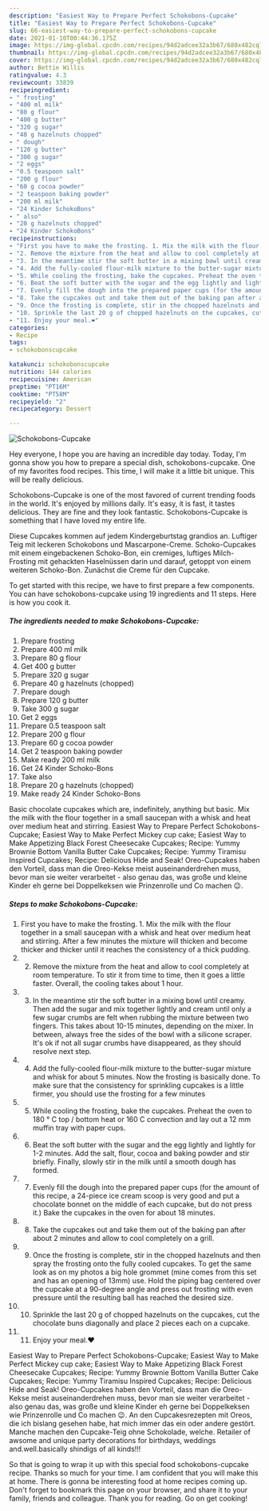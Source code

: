 ```yaml
---
description: "Easiest Way to Prepare Perfect Schokobons-Cupcake"
title: "Easiest Way to Prepare Perfect Schokobons-Cupcake"
slug: 66-easiest-way-to-prepare-perfect-schokobons-cupcake
date: 2021-01-10T00:44:36.175Z
image: https://img-global.cpcdn.com/recipes/94d2adcee32a3b67/680x482cq70/schokobons-cupcake-recipe-main-photo.jpg
thumbnail: https://img-global.cpcdn.com/recipes/94d2adcee32a3b67/680x482cq70/schokobons-cupcake-recipe-main-photo.jpg
cover: https://img-global.cpcdn.com/recipes/94d2adcee32a3b67/680x482cq70/schokobons-cupcake-recipe-main-photo.jpg
author: Bettie Willis
ratingvalue: 4.3
reviewcount: 33839
recipeingredient:
- " frosting"
- "400 ml milk"
- "80 g flour"
- "400 g butter"
- "320 g sugar"
- "40 g hazelnuts chopped"
- " dough"
- "120 g butter"
- "300 g sugar"
- "2 eggs"
- "0.5 teaspoon salt"
- "200 g flour"
- "60 g cocoa powder"
- "2 teaspoon baking powder"
- "200 ml milk"
- "24 Kinder SchokoBons"
- " also"
- "20 g hazelnuts chopped"
- "24 Kinder SchokoBons"
recipeinstructions:
- "First you have to make the frosting. 1. Mix the milk with the flour together in a small saucepan with a whisk and heat over medium heat and stirring. After a few minutes the mixture will thicken and become thicker and thicker until it reaches the consistency of a thick pudding."
- "2. Remove the mixture from the heat and allow to cool completely at room temperature. To stir it from time to time, then it goes a little faster. Overall, the cooling takes about 1 hour."
- "3. In the meantime stir the soft butter in a mixing bowl until creamy. Then add the sugar and mix together lightly and cream until only a few sugar crumbs are felt when rubbing the mixture between two fingers. This takes about 10-15 minutes, depending on the mixer. In between, always free the sides of the bowl with a silicone scraper. It&#39;s ok if not all sugar crumbs have disappeared, as they should resolve next step."
- "4. Add the fully-cooled flour-milk mixture to the butter-sugar mixture and whisk for about 5 minutes. Now the frosting is basically done. To make sure that the consistency for sprinkling cupcakes is a little firmer, you should use the frosting for a few minutes"
- "5. While cooling the frosting, bake the cupcakes. Preheat the oven to 180 ° C top / bottom heat or 160 C convection and lay out a 12 mm muffin tray with paper cups."
- "6. Beat the soft butter with the sugar and the egg lightly and lightly for 1-2 minutes. Add the salt, flour, cocoa and baking powder and stir briefly. Finally, slowly stir in the milk until a smooth dough has formed."
- "7. Evenly fill the dough into the prepared paper cups (for the amount of this recipe, a 24-piece ice cream scoop is very good and put a chocolate bonnet on the middle of each cupcake, but do not press it.) Bake the cupcakes in the oven for about 18 minutes."
- "8. Take the cupcakes out and take them out of the baking pan after about 2 minutes and allow to cool completely on a grill."
- "9. Once the frosting is complete, stir in the chopped hazelnuts and then spray the frosting onto the fully cooled cupcakes. To get the same look as on my photos a big hole grommet (mine comes from this set and has an opening of 13mm) use. Hold the piping bag centered over the cupcake at a 90-degree angle and press out frosting with even pressure until the resulting ball has reached the desired size."
- "10. Sprinkle the last 20 g of chopped hazelnuts on the cupcakes, cut the chocolate buns diagonally and place 2 pieces each on a cupcake."
- "11. Enjoy your meal.❤"
categories:
- Recipe
tags:
- schokobonscupcake

katakunci: schokobonscupcake 
nutrition: 144 calories
recipecuisine: American
preptime: "PT16M"
cooktime: "PT58M"
recipeyield: "2"
recipecategory: Dessert

---
```



![Schokobons-Cupcake](https://img-global.cpcdn.com/recipes/94d2adcee32a3b67/680x482cq70/schokobons-cupcake-recipe-main-photo.jpg)

Hey everyone, I hope you are having an incredible day today. Today, I'm gonna show you how to prepare a special dish, schokobons-cupcake. One of my favorites food recipes. This time, I will make it a little bit unique. This will be really delicious.

Schokobons-Cupcake is one of the most favored of current trending foods in the world. It's enjoyed by millions daily. It's easy, it is fast, it tastes delicious. They are fine and they look fantastic. Schokobons-Cupcake is something that I have loved my entire life.

Diese Cupcakes kommen auf jedem Kindergeburtstag grandios an. Luftiger Teig mit leckeren Schokobons und Mascarpone-Creme. Schoko-Cupcakes mit einem eingebackenen Schoko-Bon, ein cremiges, luftiges Milch-Frosting mit gehackten Haselnüssen darin und darauf, getoppt von einem weiteren Schoko-Bon. Zunächst die Creme für den Cupcake.


To get started with this recipe, we have to first prepare a few components. You can have schokobons-cupcake using 19 ingredients and 11 steps. Here is how you cook it.

<!--inarticleads1-->

##### The ingredients needed to make Schokobons-Cupcake:

1. Prepare  frosting
1. Prepare 400 ml milk
1. Prepare 80 g flour
1. Get 400 g butter
1. Prepare 320 g sugar
1. Prepare 40 g hazelnuts (chopped)
1. Prepare  dough
1. Prepare 120 g butter
1. Take 300 g sugar
1. Get 2 eggs
1. Prepare 0.5 teaspoon salt
1. Prepare 200 g flour
1. Prepare 60 g cocoa powder
1. Get 2 teaspoon baking powder
1. Make ready 200 ml milk
1. Get 24 Kinder Schoko-Bons
1. Take  also
1. Prepare 20 g hazelnuts (chopped)
1. Make ready 24 Kinder Schoko-Bons


Basic chocolate cupcakes which are, indefinitely, anything but basic. Mix the milk with the flour together in a small saucepan with a whisk and heat over medium heat and stirring. Easiest Way to Prepare Perfect Schokobons-Cupcake; Easiest Way to Make Perfect Mickey cup cake; Easiest Way to Make Appetizing Black Forest Cheesecake Cupcakes; Recipe: Yummy Brownie Bottom Vanilla Butter Cake Cupcakes; Recipe: Yummy Tiramisu Inspired Cupcakes; Recipe: Delicious Hide and Seak! Oreo-Cupcakes haben den Vorteil, dass man die Oreo-Kekse meist auseinanderdrehen muss, bevor man sie weiter verarbeitet - also genau das, was große und kleine Kinder eh gerne bei Doppelkeksen wie Prinzenrolle und Co machen 😉. 

<!--inarticleads2-->

##### Steps to make Schokobons-Cupcake:

1. First you have to make the frosting. 1. Mix the milk with the flour together in a small saucepan with a whisk and heat over medium heat and stirring. After a few minutes the mixture will thicken and become thicker and thicker until it reaches the consistency of a thick pudding.
1. 2. Remove the mixture from the heat and allow to cool completely at room temperature. To stir it from time to time, then it goes a little faster. Overall, the cooling takes about 1 hour.
1. 3. In the meantime stir the soft butter in a mixing bowl until creamy. Then add the sugar and mix together lightly and cream until only a few sugar crumbs are felt when rubbing the mixture between two fingers. This takes about 10-15 minutes, depending on the mixer. In between, always free the sides of the bowl with a silicone scraper. It&#39;s ok if not all sugar crumbs have disappeared, as they should resolve next step.
1. 4. Add the fully-cooled flour-milk mixture to the butter-sugar mixture and whisk for about 5 minutes. Now the frosting is basically done. To make sure that the consistency for sprinkling cupcakes is a little firmer, you should use the frosting for a few minutes
1. 5. While cooling the frosting, bake the cupcakes. Preheat the oven to 180 ° C top / bottom heat or 160 C convection and lay out a 12 mm muffin tray with paper cups.
1. 6. Beat the soft butter with the sugar and the egg lightly and lightly for 1-2 minutes. Add the salt, flour, cocoa and baking powder and stir briefly. Finally, slowly stir in the milk until a smooth dough has formed.
1. 7. Evenly fill the dough into the prepared paper cups (for the amount of this recipe, a 24-piece ice cream scoop is very good and put a chocolate bonnet on the middle of each cupcake, but do not press it.) Bake the cupcakes in the oven for about 18 minutes.
1. 8. Take the cupcakes out and take them out of the baking pan after about 2 minutes and allow to cool completely on a grill.
1. 9. Once the frosting is complete, stir in the chopped hazelnuts and then spray the frosting onto the fully cooled cupcakes. To get the same look as on my photos a big hole grommet (mine comes from this set and has an opening of 13mm) use. Hold the piping bag centered over the cupcake at a 90-degree angle and press out frosting with even pressure until the resulting ball has reached the desired size.
1. 10. Sprinkle the last 20 g of chopped hazelnuts on the cupcakes, cut the chocolate buns diagonally and place 2 pieces each on a cupcake.
1. 11. Enjoy your meal.❤


Easiest Way to Prepare Perfect Schokobons-Cupcake; Easiest Way to Make Perfect Mickey cup cake; Easiest Way to Make Appetizing Black Forest Cheesecake Cupcakes; Recipe: Yummy Brownie Bottom Vanilla Butter Cake Cupcakes; Recipe: Yummy Tiramisu Inspired Cupcakes; Recipe: Delicious Hide and Seak! Oreo-Cupcakes haben den Vorteil, dass man die Oreo-Kekse meist auseinanderdrehen muss, bevor man sie weiter verarbeitet - also genau das, was große und kleine Kinder eh gerne bei Doppelkeksen wie Prinzenrolle und Co machen 😉. An den Cupcakesrezepten mit Oreos, die ich bislang gesehen habe, hat mich immer das ein oder andere gestört. Manche machen den Cupcake-Teig ohne Schokolade, welche. Retailer of awsome and unique party decorations for birthdays, weddings and.well.basically shindigs of all kinds!!! 

So that is going to wrap it up with this special food schokobons-cupcake recipe. Thanks so much for your time. I am confident that you will make this at home. There is gonna be interesting food at home recipes coming up. Don't forget to bookmark this page on your browser, and share it to your family, friends and colleague. Thank you for reading. Go on get cooking!
